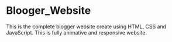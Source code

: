 # Blooger_Website
This is the complete blogger website create using HTML, CSS and JavaScript.
This is fully animative and responsive website.
